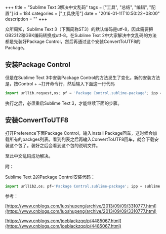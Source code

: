 +++
title = "Sublime Text 3解决中文乱码"
tags = ["工具", "总结", "编辑", "配置"]
id = 184
categories = ["工具使用"]
date = "2016-01-11T10:50:22+08:00"
description = ""
+++


众所周知，Sublime Text 3（下面简称ST3）的默认编码是utf-8，因此需要把GB2312和GBK编码转换成utf-8。在Sublime Text 2中大家解决中文乱码的方法都是先装好Package Control，然后再通过这个安装ConvertToUTF8的Package。

<!--more-->

## 安装Package Control

但是在Sublime Text 3中安装Package Control的方法发生了变化，新的安装方法是，按Control + ~打开命令行，然后输入下面这一行代码

``` python
import urllib.request,os; pf = 'Package Control.sublime-package'; ipp = sublime.installed_packages_path(); urllib.request.install_opener( urllib.request.build_opener( urllib.request.ProxyHandler()) ); open(os.path.join(ipp, pf), 'wb').write(urllib.request.urlopen( 'http://sublime.wbond.net/' + pf.replace(' ','%20')).read())
```

执行之后，必须重启Sublime Text 3，才能继续下面的步骤。

## 安装ConvertToUTF8

打开Preference下面Package Control，输入Install Package回车，这时候会加载所有的packges列表。看到列表之后再输入ConvertToUTF8回车，就会下载安装这个包了。装好之后会看到这个包的说明文件。

至此中文乱码成功解决。

附：

Sublime Text 2的Package Control安装代码：

``` python
import urllib2,os; pf='Package Control.sublime-package'; ipp = sublime.installed_packages_path(); os.makedirs( ipp ) if not os.path.exists(ipp) else None; urllib2.install_opener( urllib2.build_opener( urllib2.ProxyHandler( ))); open( os.path.join( ipp, pf), 'wb' ).write( urllib2.urlopen( 'http://sublime.wbond.net/' +pf.replace( ' ','%20' )).read()); print( 'Please restart Sublime Text to finish installation')
```

参考：

[https://www.cnblogs.com/luoshupeng/archive/2013/09/09/3310777.html](https://www.cnblogs.com/luoshupeng/archive/2013/09/09/3310777.html)

[https://www.cnblogs.com/joeblackzqq/p/4485067.html](https://www.cnblogs.com/joeblackzqq/p/4485067.html)

